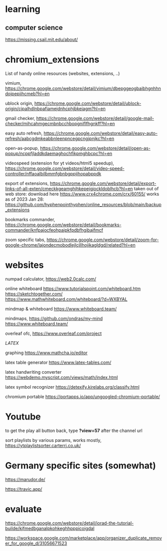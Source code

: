 # learning
## computer science
https://missing.csail.mit.edu/about/



# chromium_extensions
List of handy online resources (websites, extensions, ..)


vimium, https://chrome.google.com/webstore/detail/vimium/dbepggeogbaibhgnhhndojpepiihcmeb?hl=en

ublock origin, https://chrome.google.com/webstore/detail/ublock-origin/cjpalhdlnbpafiamejdnhcphjbkeiagm?hl=en

gmail checker, https://chrome.google.com/webstore/detail/google-mail-checker/mihcahmgecmbnbcchbopgniflfhgnkff?hl=en

easy auto refresh, https://chrome.google.com/webstore/detail/easy-auto-refresh/aabcgdmkeabbnleenpncegpcngjpnjkc?hl=en

open-as-popup, https://chrome.google.com/webstore/detail/open-as-popup/ncppfjladdkdaemaghochfikpmghbcpc?hl=en

videospeed (extension for yt videos/html5 speedup), https://chrome.google.com/webstore/detail/video-speed-controller/nffaoalbilbmmfgbnbgppjihopabppdk

export of extensions, https://chrome.google.com/webstore/detail/export-links-of-all-exten/cmeckkgeamghjhkepejgjockldoblhcb?hl=en
taken out of web store: download here https://www.crx4chrome.com/crx/60155/
works as of 2023 Jan 28: https://github.com/hyphenpointhyphen/online_resources/blob/main/backup_extensions

bookmarks commander, https://chrome.google.com/webstore/detail/bookmarks-commander/knfpajocfeohpaipkfpdbfhgibajfmcf

zoom specific tabs, https://chrome.google.com/webstore/detail/zoom-for-google-chrome/lajondecmobodlejlcjllhojikagldgd/related?hl=en


# websites
numpad calculator, 
https://web2.0calc.com/

online whiteboard
https://www.tutorialspoint.com/whiteboard.htm
https://sketchtogether.com/
https://www.mathwhiteboard.com/whiteboard/?d=WXBYAL

mindmap & whiteboard
https://www.whiteboard.team/

mindmaps, 
https://github.com/ondras/my-mind
https://www.whiteboard.team/

overleaf ofc, 
https://www.overleaf.com/project

*LATEX*

graphing
https://www.mathcha.io/editor

latex table generator
https://www.latex-tables.com/

latex handwriting converter 
https://webdemo.myscript.com/views/math/index.html

latex symbol recognizer 
https://detexify.kirelabs.org/classify.html

chromium portable 
https://portapps.io/app/ungoogled-chromium-portable/

# Youtube

to get the play all button back, type **?view=57** after the channel url

sort playlists by various params, works mostly, 
https://ytplaylistsorter.carterrj.co.uk/


# Germany specific sites (somewhat)

https://marudor.de/

https://travic.app/

# evaluate 
https://chrome.google.com/webstore/detail/iorad-the-tutorial-builde/kjfmedbganalpkohkeghhpppicoigdal

https://workspace.google.com/marketplace/app/organizer_duplicate_remover_for_google_d/31056671523


